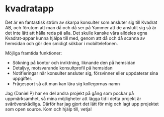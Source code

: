 # kvadratapp
Det är en fantastisk ström av skarpa konsulter som ansluter sig till Kvadrat AB, och förutom att man då och då ser på Yammer att de anslutit sig så är det inte lätt att hålla reda på alla.
Det skulle kanske våra alldeles egna Kvadrat-appar kunna hjälpa till med, genom att då och då scanna av hemsidan och gör den smidigt sökbar i mobiltelefonen.

Möjliga framtida funktioner:
* Sökning på kontor och inriktning, liknande den på hemsidan
* Detaljvy, motsvarande konsultprofil på hemsidan
* Notifieringar när konsulter ansluter sig, försvinner eller uppdaterar sina uppgifter.
* Frågesport så att man kan lära sig kollegornas namn

Jag (Daniel P) har en del andra projekt på gång som pockar på uppmärksamhet, så mina möjligheter att lägga tid i detta projekt är svåröverskådliga. Därför har jag gjort det lätt för mig och lagt upp projektet som open source. Kom och hjälp till, vetja!
